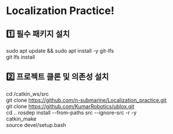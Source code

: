 # Localization Practice!
## 1️⃣ 필수 패키지 설치
sudo apt update && sudo apt install -y git-lfs  
git lfs install  


## 2️⃣ 프로젝트 클론 및 의존성 설치
cd /catkin_ws/src  
git clone https://github.com/n-submarine/Localization_practice.git  
git clone https://github.com/KumarRobotics/ublox.git  
cd ..
rosdep install --from-paths src --ignore-src -r -y  
catkin_make  
source devel/setup.bash
